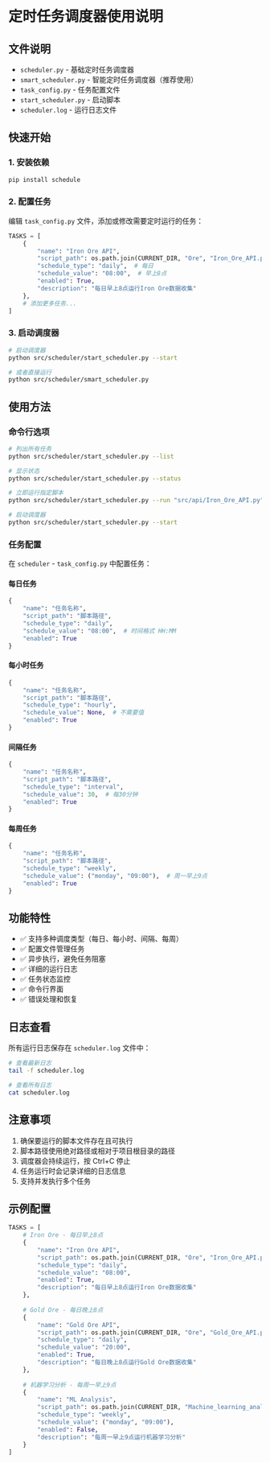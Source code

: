 # 定时任务调度器使用说明

## 文件说明

- `scheduler.py` - 基础定时任务调度器
- `smart_scheduler.py` - 智能定时任务调度器（推荐使用）
- `task_config.py` - 任务配置文件
- `start_scheduler.py` - 启动脚本
- `scheduler.log` - 运行日志文件

## 快速开始

### 1. 安装依赖

```bash
pip install schedule
```

### 2. 配置任务

编辑 `task_config.py` 文件，添加或修改需要定时运行的任务：

```python
TASKS = [
    {
        "name": "Iron Ore API",
        "script_path": os.path.join(CURRENT_DIR, "Ore", "Iron_Ore_API.py"),
        "schedule_type": "daily",  # 每日
        "schedule_value": "08:00",  # 早上8点
        "enabled": True,
        "description": "每日早上8点运行Iron Ore数据收集"
    },
    # 添加更多任务...
]
```

### 3. 启动调度器

```bash
# 启动调度器
python src/scheduler/start_scheduler.py --start

# 或者直接运行
python src/scheduler/smart_scheduler.py
```

## 使用方法

### 命令行选项

```bash
# 列出所有任务
python src/scheduler/start_scheduler.py --list

# 显示状态
python src/scheduler/start_scheduler.py --status

# 立即运行指定脚本
python src/scheduler/start_scheduler.py --run "src/api/Iron_Ore_API.py"

# 启动调度器
python src/scheduler/start_scheduler.py --start
```

### 任务配置

在 `scheduler` - `task_config.py` 中配置任务：

#### 每日任务
```python
{
    "name": "任务名称",
    "script_path": "脚本路径",
    "schedule_type": "daily",
    "schedule_value": "08:00",  # 时间格式 HH:MM
    "enabled": True
}
```

#### 每小时任务
```python
{
    "name": "任务名称",
    "script_path": "脚本路径",
    "schedule_type": "hourly",
    "schedule_value": None,  # 不需要值
    "enabled": True
}
```

#### 间隔任务
```python
{
    "name": "任务名称",
    "script_path": "脚本路径",
    "schedule_type": "interval",
    "schedule_value": 30,  # 每30分钟
    "enabled": True
}
```

#### 每周任务
```python
{
    "name": "任务名称",
    "script_path": "脚本路径",
    "schedule_type": "weekly",
    "schedule_value": ("monday", "09:00"),  # 周一早上9点
    "enabled": True
}
```

## 功能特性

- ✅ 支持多种调度类型（每日、每小时、间隔、每周）
- ✅ 配置文件管理任务
- ✅ 异步执行，避免任务阻塞
- ✅ 详细的运行日志
- ✅ 任务状态监控
- ✅ 命令行界面
- ✅ 错误处理和恢复

## 日志查看

所有运行日志保存在 `scheduler.log` 文件中：

```bash
# 查看最新日志
tail -f scheduler.log

# 查看所有日志
cat scheduler.log
```

## 注意事项

1. 确保要运行的脚本文件存在且可执行
2. 脚本路径使用绝对路径或相对于项目根目录的路径
3. 调度器会持续运行，按 Ctrl+C 停止
4. 任务运行时会记录详细的日志信息
5. 支持并发执行多个任务

## 示例配置

```python
TASKS = [
    # Iron Ore - 每日早上8点
    {
        "name": "Iron Ore API",
        "script_path": os.path.join(CURRENT_DIR, "Ore", "Iron_Ore_API.py"),
        "schedule_type": "daily",
        "schedule_value": "08:00",
        "enabled": True,
        "description": "每日早上8点运行Iron Ore数据收集"
    },
    
    # Gold Ore - 每日晚上8点
    {
        "name": "Gold Ore API",
        "script_path": os.path.join(CURRENT_DIR, "Ore", "Gold_Ore_API.py"),
        "schedule_type": "daily",
        "schedule_value": "20:00",
        "enabled": True,
        "description": "每日晚上8点运行Gold Ore数据收集"
    },
    
    # 机器学习分析 - 每周一早上9点
    {
        "name": "ML Analysis",
        "script_path": os.path.join(CURRENT_DIR, "Machine_learning_analysis.py"),
        "schedule_type": "weekly",
        "schedule_value": ("monday", "09:00"),
        "enabled": False,
        "description": "每周一早上9点运行机器学习分析"
    }
]
```
